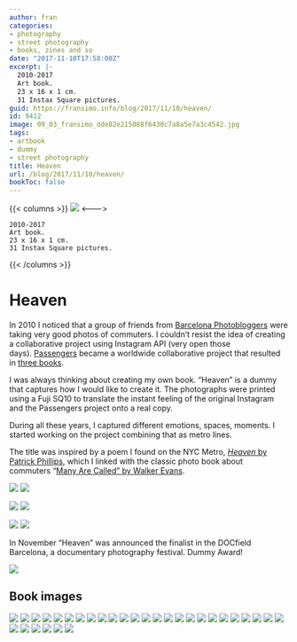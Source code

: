 ```yaml
---
author: fran
categories:
- photography
- street photography
- books, zines and so
date: "2017-11-10T17:58:00Z"
excerpt: |-
  2010-2017
  Art book.
  23 x 16 x 1 cm.
  31 Instax Square pictures.
guid: https://fransimo.info/blog/2017/11/10/heaven/
id: 9412
image: 09_03_fransimo_dde82e215088f6430c7a8a5e7a3c4542.jpg
tags:
- artbook
- dummy
- street photography
title: Heaven
url: /blog/2017/11/10/heaven/
bookToc: false
---
```

{{< columns >}}
![](09_03_fransimo_dde82e215088f6430c7a8a5e7a3c4542.jpg)
<--->
````
2010-2017
Art book.
23 x 16 x 1 cm.
31 Instax Square pictures.
````
{{< /columns >}}

# Heaven

In 2010 I noticed that a group of friends from [Barcelona Photobloggers](https://barcelonaphotobloggers.org/) were taking very good photos of commuters. I couldn’t resist the idea of creating a collaborative project using Instagram API (very open those days). [Passengers](http://passengers-streetphotography.com/en/) became a worldwide collaborative project that resulted in [three books](https://www.lulu.com/spotlight/bcnph).

I was always thinking about creating my own book. “Heaven” is a dummy that captures how I would like to create it. The photographs were printed using a Fuji SQ10 to translate the instant feeling of the original Instagram and the Passengers project onto a real copy.

During all these years, I captured different emotions, spaces, moments. I started working on the project combining that as metro lines.

The title was inspired by a poem I found on the NYC Metro, [_Heaven_ by Patrick Phillips](https://poetrysociety.org/poetry-in-motion/heaven), which I linked with the classic photo book about commuters “[Many Are Called” by Walker Evans](https://www.amazon.com/Many-Are-Called-Walker-Evans/dp/0300106173).

![](X1V16655-1.jpg) ![](X1V16656-1.jpg)
    
![](X1V16657-1.jpg) ![](X1V16659-1.jpg)
    
![](XT236668-1.jpg) ![](IMG_8122.jpg)
    

In November “Heaven” was announced the finalist in the DOCfield Barcelona, a documentary photography festival. Dummy Award!

![](heaven_finalist_2017_dummy_photobook_docfield_barcelona.jpeg)

## Book images

![](00_01_fransimo_27ba3be63b970ff5367692f1be270ca6.jpg) 
![](00_02_fransimo_1d1a429f5cd26b101a96b4f1dc0c21a1.jpg)
![](00_03_fransimo_e49a7cfa1f686f197241d7b0a21ba7ee.jpg) 
![](01_01_fransimo_01477d677f70efe80c10d6cd40dd9467.jpg)
![](01_03_fransimo_4b7a7c0207c27845f7e3f12483c3dc28.jpg) 
![](02_00_fransimo_84bd9a1d0b30c9206a13599e7951f098.jpg)
![](02_01_fransimo_dcea0be72db4665ad8643f8c1131a8a2.jpg) 
![](02_03_fransimo_47cd3b0fc88ee1fd5142aa9c1731679e.jpg)
![](02_04_fransimo_654f71d15f672b20b9c6f7a43ada7ab7.jpg) 
![](02_05_fransimo_7f18de197f5602490614b807544adc43.jpg)
![](02_06_fransimo_f1e3f8e44c1c4418c5b2009be7d9ec19.jpg) 
![](02_07_fransimo_1d2cb97a6ac41e497c3cec78267f3d3e.jpg)
![](02_08_fransimo_9521df34ec07f49564ee4c1bc0f7399d.jpg) 
![](02_09_fransimo_316e3eea584f49abe24826a050c18d7d.jpg)
![](03_01_fransimo_a1cf3694432e287c16adc746bd1e4023.jpg) 
![](03_03_fransimo_d950d845962cc2bbba88eddd26c2f6e9.jpg)
![](03_06_fransimo_86683c056c4531ef848da8c1053c43d2.jpg) 
![](04_00_fransimo_9d7a3e8160bcb73f27b50e67fc41c4e6.jpg)
![](04_01_fransimo_d38e1efc14d13ef828ad015c8b2b0486.jpg) 
![](04_02_fransimo_10873ea47473eec84176a2b9bcb1000a.jpg)
![](04_03_fransimo_70814b35fe59eb193ef9beb725e44eb9.jpg) 
![](04_04_fransimo_19fd976e15a3ab5ebd4c0d09dcf7c61a.jpg)
![](04_05_fransimo_a6a8502ef41524a8be5f788f51143456.jpg) 
![](04_06_fransimo_71d70650c66fe25033d92076e9d4cf14.jpg)
![](04_07_fransimo_3560e9167244d7f986c46af3c01bdac8.jpg) 
![](04_08_fransimo_da8e0848338233f0f145133aa57bd182.jpg)
![](05_03_fransimo_d6ed6e599ff2271600a7788019543e7f.jpg) 
![](06_03_fransimo_ecc294fb8f5f1af497f50f18555e2274.jpg)
![](07_03_fransimo_777a593ae7ce252fa509c73c6d7bd803.jpg) 
![](08_03_fransimo_392977494b739048e8655f8a87a19d4f.jpg)
![](09_03_fransimo_dde82e215088f6430c7a8a5e7a3c4542.jpg)
